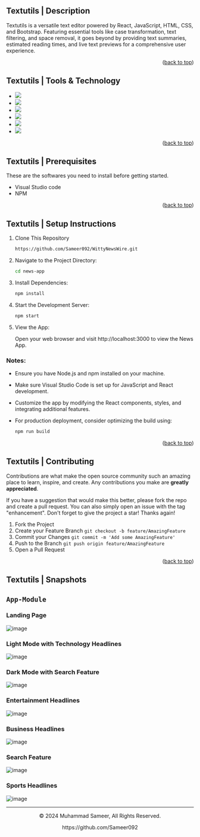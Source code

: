 <a name="readme-top"></a>
## Textutils | Description

Textutils is a versatile text editor powered by React, JavaScript, HTML, CSS, and Bootstrap. Featuring essential tools like case transformation, text filtering, and space removal, it goes beyond by providing text summaries, estimated reading times, and live text previews for a comprehensive user experience.

<p align="right">(<a href="#readme-top">back to top</a>)</p>

## Textutils | Tools & Technology

* <img src="https://img.shields.io/badge/React-61DBFB?style=for-the-badge&logo=react&logoColor=white" />
* <img src="https://img.shields.io/badge/JavaScript-323330?style=for-the-badge&logo=javascript&logoColor=F7DF1E"/>
* <img src="https://img.shields.io/badge/HTML5-E34F26?style=for-the-badge&logo=html5&logoColor=white" />
* <img src="https://img.shields.io/badge/CSS3-1572B6?style=for-the-badge&logo=css3&logoColor=white" />
* <img src="https://img.shields.io/badge/Bootstrap-563D7C?style=for-the-badge&logo=bootstrap&logoColor=white" />
* <img src="https://img.shields.io/badge/Visual_Studio_Code-0078D4?style=for-the-badge&logo=visual%20studio%20code&logoColor=white" />

<p align="right">(<a href="#readme-top">back to top</a>)</p>

## Textutils | Prerequisites

These are the softwares you need to install before getting started.
- Visual Studio code
- NPM

<p align="right">(<a href="#readme-top">back to top</a>)</p>

## Textutils | Setup Instructions
  
1. Clone This Repository
   ```sh
   https://github.com/Sameer092/WittyNewsWire.git

2. Navigate to the Project Directory:
   ```sh
   cd news-app

3. Install Dependencies:
   ```sh
   npm install
   
4. Start the Development Server:
   ```sh
   npm start
   
5. View the App:

   Open your web browser and visit http://localhost:3000 to view the News App.

### Notes:

 * Ensure you have Node.js and npm installed on your machine.
 * Make sure Visual Studio Code is set up for JavaScript and React development.
 * Customize the app by modifying the React components, styles, and integrating additional features.
 * For production deployment, consider optimizing the build using:
   
   ```sh
   npm run build

<p align="right">(<a href="#readme-top">back to top</a>)</p>

## Textutils | Contributing

Contributions are what make the open source community such an amazing place to learn, inspire, and create. Any contributions you make are **greatly appreciated**.

If you have a suggestion that would make this better, please fork the repo and create a pull request. You can also simply open an issue with the tag "enhancement".
Don't forget to give the project a star! Thanks again!

1. Fork the Project
2. Create your Feature Branch `git checkout -b feature/AmazingFeature`
3. Commit your Changes `git commit -m 'Add some AmazingFeature'`
4. Push to the Branch `git push origin feature/AmazingFeature`
5. Open a Pull Request

<p align="right">(<a href="#readme-top">back to top</a>)</p>

## Textutils | Snapshots

## `App-Module`

### Landing Page
![image](https://github.com/Sameer092/WittyNewsWire/blob/master/images/1.png)
### Light Mode with Technology Headlines
![image](https://github.com/Sameer092/WittyNewsWire/blob/master/images/2.png)
### Dark Mode with Search Feature
![image](https://github.com/Sameer092/WittyNewsWire/blob/master/images/22.png)
### Entertainment Headlines
![image](https://github.com/Sameer092/WittyNewsWire/blob/master/images/4.png)
### Business Headlines
![image](https://github.com/Sameer092/WittyNewsWire/blob/master/images/5.png)
### Search Feature
![image](https://github.com/Sameer092/WittyNewsWire/blob/master/images/11.png)
### Sports Headlines
![image](https://github.com/Sameer092/WittyNewsWire/blob/master/images/3.png)


---
<p align="center"> © 2024 Muhammad Sameer, All Rights Reserved. </p>
<p align="center">
https://github.com/Sameer092
</p>
